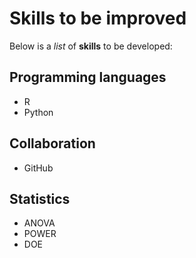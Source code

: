   # Skills to be improved
  Below is a _list_ of **skills** to be developed:
  
  ## Programming languages
  - R
  - Python
  ## Collaboration
  - GitHub
  ## Statistics
  - ANOVA
  - POWER
  - DOE
